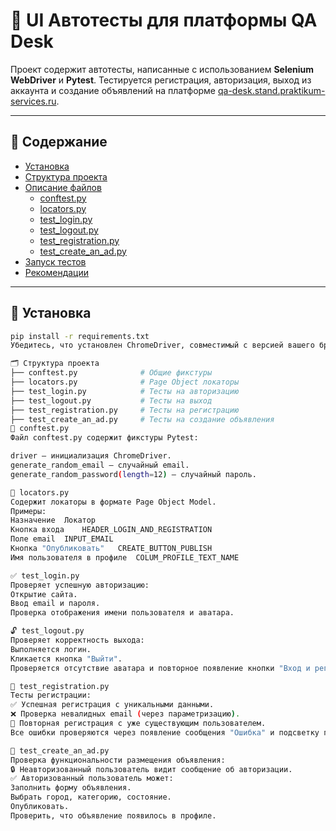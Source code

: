 # 🧪 UI Автотесты для платформы QA Desk

Проект содержит автотесты, написанные с использованием **Selenium WebDriver** и **Pytest**. Тестируется регистрация, авторизация, выход из аккаунта и создание объявлений на платформе [qa-desk.stand.praktikum-services.ru](https://qa-desk.stand.praktikum-services.ru/).

---

## 📂 Содержание

- [Установка](#установка)
- [Структура проекта](#структура-проекта)
- [Описание файлов](#описание-файлов)
  - [conftest.py](#-conftestpy)
  - [locators.py](#-locatorspy)
  - [test_login.py](#-test_loginpy)
  - [test_logout.py](#-test_logoutpy)
  - [test_registration.py](#-test_registrationpy)
  - [test_create_an_ad.py](#-test_create_an_adpy)
- [Запуск тестов](#запуск-тестов)
- [Рекомендации](#рекомендации)

---

## 🔧 Установка

```bash
pip install -r requirements.txt
Убедитесь, что установлен ChromeDriver, совместимый с версией вашего браузера.

🗂️ Структура проекта
├── conftest.py              # Общие фикстуры
├── locators.py              # Page Object локаторы
├── test_login.py            # Тесты на авторизацию
├── test_logout.py           # Тесты на выход
├── test_registration.py     # Тесты на регистрацию
├── test_create_an_ad.py     # Тесты на создание объявления
🔧 conftest.py
Файл conftest.py содержит фикстуры Pytest:

driver — инициализация ChromeDriver.
generate_random_email — случайный email.
generate_random_password(length=12) — случайный пароль.

📍 locators.py
Содержит локаторы в формате Page Object Model.
Примеры:
Назначение	Локатор
Кнопка входа	HEADER_LOGIN_AND_REGISTRATION
Поле email	INPUT_EMAIL
Кнопка "Опубликовать"	CREATE_BUTTON_PUBLISH
Имя пользователя в профиле	COLUM_PROFILE_TEXT_NAME

✅ test_login.py
Проверяет успешную авторизацию:
Открытие сайта.
Ввод email и пароля.
Проверка отображения имени пользователя и аватара.

🔓 test_logout.py
Проверяет корректность выхода:
Выполняется логин.
Кликается кнопка "Выйти".
Проверяется отсутствие аватара и повторное появление кнопки "Вход и регистрация".

📝 test_registration.py
Тесты регистрации:
✅ Успешная регистрация с уникальными данными.
❌ Проверка невалидных email (через параметризацию).
🔁 Повторная регистрация с уже существующим пользователем.
Все ошибки проверяются через появление сообщения "Ошибка" и подсветку полей.

📢 test_create_an_ad.py
Проверка функциональности размещения объявления:
🔒 Неавторизованный пользователь видит сообщение об авторизации.
✅ Авторизованный пользователь может:
Заполнить форму объявления.
Выбрать город, категорию, состояние.
Опубликовать.
Проверить, что объявление появилось в профиле.